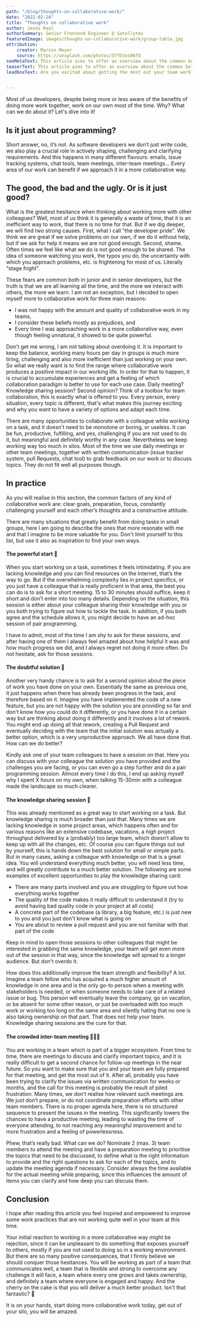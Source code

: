 ```yaml
---
path: "/blog/thoughts-on-collaborative-work/"
date: "2022-02-24"
title: "Thoughts on collaborative work"
author: Jesús Real
authorSummary: Senior Frontend Engineer @ Satellytes
featuredImage: images/thoughs-on-collaborative-work/group-table.jpg
attribution:
    creator: Marvin Meyer
    source: https://unsplash.com/photos/SYTO3xs06fU
seoMetaText: This article aims to offer an overview about the common beliefs around collaborative work, highlight the (many) (surprising) positive sides of it, and depicts some on-field examples that will either suit you or inspire you to find your own ways on approaching collaborative work. 
teaserText: This article aims to offer an overview about the common beliefs around collaborative work, highlight the (many) (surprising) positive sides of it, and depicts some on-field examples that will either suit you or inspire you to find your own ways on approaching collaborative work.
leadboxText: Are you excited about getting the most out your team work? Would you like to work with great professionals? Then join us!


---
```


Most of us developers, despite being more or less aware of the benefits of doing more work together, work on our own most of the time. Why? What can we do about it? Let's dive into it!

## Is it just about programming?

Short answer, no, it’s not. As software developers we don’t just write code, we also play a crucial role in actively shaping, challenging and clarifying requirements. And this happens in many different flavours: emails, issue tracking systems, chat tools, team meetings, inter-team meetings... Every area of our work can benefit if we approach it in a more collaborative way.

## The good, the bad and the ugly. Or is it just good?

What is the greatest hesitance when thinking about working more with other colleagues? Well, most of us think it is generally a waste of time, that it is an inefficient way to work, that there is no time for that. But if we dig deeper, we will find two strong causes. First, what I call "the developer pride". We think we are great if we solve problems on our own, if we do it without help, but if we ask for help it means we are not good enough. Second, shame. Often times we feel like what we do is not good enough to be shared. The idea of someone watching you work, the typos you do, the uncertainty with which you approach problems, etc. is frightening for most of us. Literally “stage fright”.

These fears are common both in junior and in senior developers, but the truth is that we are all learning all the time, and the more we interact with others, the more we learn. I am not an exception, but I decided to open myself more to collaborative work for three main reasons:

- I was not happy with the amount and quality of collaborative work in my teams,
- I consider these beliefs mostly as prejudices, and
- Every time I was approaching work in a more collaborative way, even though feeling unnatural, it showed to be quite powerful.

Don't get me wrong, I am not talking about overdoing it. It is important to keep the balance, working many hours per day in groups is much more tiring, challenging and also more inefficient than just working on your own. So what we really want is to find the range where collaborative work produces a positive impact in our working life. In order for that to happen, it is crucial to accumulate experiences and get a feeling of which collaboration paradigm is better to use for each use case. Daily meeting? Knowledge sharing session? Second opinion? Think of a toolbox for team collaboration, this is exactly what is offered to you. Every person, every situation, every topic is different, that's what makes this journey exciting and why you want to have a variety of options and adapt each time.

There are many opportunities to collaborate with a colleague while working on a task, and it doesn't need to be monotone or boring, or useless. It can be fun, productive, fulfilling, and yes, challenging if you are not used to do it, but meaningful and definitely worthy in any case. Nevertheless we keep working way too much in silos. Most of the time we use daily meetings or other team meetings, together with written communication (issue tracker system, pull Requests, chat tool) to grab feedback on our work or to discuss topics. They do not fit well all purposes though. 

## In practice 

As you will realise in this section, the common factors of any kind of collaborative work are: clear goals, preparation, focus, constantly challenging yourself and each other’s thoughts and a constructive attitude. 

There are many situations that greatly benefit from doing tasks in small groups, here I am going to describe the ones that more resonate with me and that I imagine to be more valuable for you. Don't limit yourself to this list, but use it also as inspiration to find your own ways.

#### The powerful start 🚀

When you start working on a task, sometimes it feels intimidating. If you are lacking knowledge and you can find resources on the Internet, that’s the way to go. But if the overwhelming complexity lies in project specifics, or you just have a colleague that is really proficient in that area, the best you can do is to ask for a short meeting. 15 to 30 minutes should suffice, keep it short and don’t enter into too many details. Depending on the situation, this session is either about  your colleague sharing their knowledge with you or you both trying to figure out how to tackle the task. In addition, if you both agree and the schedule allows it, you might decide to have an ad-hoc session of pair programming. 

I have to admit, most of the time I am shy to ask for these sessions, and after having one of them I always feel amazed about how helpful it was and how much progress we did, and I always regret not doing it more often. Do not hesitate, ask for those sessions. 

#### The doubtful solution 🤔

Another very handy chance is to ask for a second opinion about the piece of work you have done on your own. Essentially the same as previous one, it just happens when there has already been progress in the task, and therefore based on it. Imagine you have implemented the code of a new feature, but you are not happy with the solution you are providing so far and don't know how you could do it differently, or you have done it in a certain way but are thinking about doing it differently and it involves a lot of rework. You might end up doing all that rework, creating a Pull Request and eventually deciding with the team that the initial solution was actually a better option, which is a very unproductive approach. We all have done that. How can we do better? 

Kindly ask one of your team colleagues to have a session on that. Here you can discuss with your colleague the solution you have provided and the challenges you are facing, or you can even go a step further and do a pair programming session. Almost every time I do this, I end up asking myself why I spent X hours on my own, when talking 15-30min with a colleague made the landscape so much clearer.

#### The knowledge sharing session 📗

This was already mentioned as a great way to start working on a task. But knowledge sharing is much broader than just that. Many times we are lacking knowledge in some project areas, which happens often and for various reasons like an extensive codebase, vacations, a high project throughput delivered by a (probably) too large team, which doesn’t allow to keep up with all the changes, etc. Of course you can figure things out out by yourself, this is hands down the best solution for small or simple parts. But in many cases, asking a colleague with knowledge on that is a great idea. You will understand everything much better, you will need less time, and will greatly contribute to a much better solution. The following are some examples of excellent opportunities to play the knowledge sharing card:

- There are many parts involved and you are struggling to figure out how everything works together
- The quality of the code makes it really difficult to understand it (try to avoid having bad quality code in your project at all costs)
- A concrete part of the codebase (a library, a big feature, etc.) is just new to you and you just don't know what is going on
- You are about to review a pull request and you are not familiar with that part of the code

Keep in mind to open those sessions to other colleagues that might be interested in grabbing the same knowledge, your team will get even more out of the session in that way, since the knowledge will spread to a longer audience. But don't overdo it.

How does this additionally improve the team strength and flexibility? A lot. Imagine a team fellow who has acquired a much higher amount of knowledge in one area and is the only go-to person when a meeting with stakeholders is needed, or when someone needs to take care of a related issue or bug. This person will eventually leave the company, go on vacation, or be absent for some other reason, or just be overloaded with too much work or working too long on the same area and silently hating that no one is also taking ownership on that part. That does not help your team. Knowledge sharing sessions are the cure for that.

#### The crowded inter-team meeting 🤷🏽‍♂️ 

You are working in a team which is part of a bigger ecosystem. From time to time, there are meetings to discuss and clarify important topics, and it is really difficult to get a second chance for follow-up meetings in the near future. So you want to make sure that you and your team are fully prepared for that meeting, and get the most out of it. After all, probably you have been trying to clarify the issues via written communication for weeks or months, and the call for this meeting is probably the result of piled frustration. Many times, we don’t realise how relevant such meetings are. We just don’t prepare, or do not coordinate preparation efforts with other team members. There is no proper agenda here, there is no structured sequence to present the issues in the meeting. This significantly lowers the chances to have a productive meeting, leading to wasting the time of everyone attending, to not reaching any meaningful improvement and to more frustration and a feeling of powerlessness. 

Phew, that’s really bad. What can we do? Nominate 2 (max. 3) team members to attend the meeting and have a preparation meeting to prioritise the topics that need to be discussed, to define what is the right information to provide and the right questions to ask for each of the topics, and to update the meeting agenda if necessary. Consider always the time available for the actual meeting while preparing, since this influences the amount of items you can clarify and how deep you can discuss them.

## Conclusion

I hope after reading this article you feel inspired and empowered to improve some work practices that are not working quite well in your team at this time. 

Your initial reaction to working in a more collaborative way might be rejection, since it can be unpleasant to do something that exposes yourself to others, mostly if you are not used to doing so in a working environment. But there are so many positive consequences, that I firmly believe we should conquer those hesitances. You will be working as part of a team that communicates well, a team that is flexible and strong to overcome any challenge it will face, a team where every one grows and takes ownership, and definitely a team where everyone is engaged and happy. And the cherry on the cake is that you will deliver a much better product. Isn't that fantastic? 🎉

It is on your hands, start doing more collaborative work today, get out of your silo, you will be amazed.